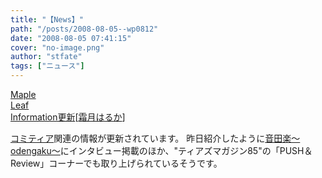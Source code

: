 ```yaml
---
title: "【News】"
path: "/posts/2008-08-05--wp0812"
date: "2008-08-05 07:41:15"
cover: "no-image.png"
author: "stfate"
tags: ["ニュース"]
---
```


<style type="text/css">
<!--
p {white-space: pre-wrap};
-->
</style>

<a class="topics" href="http://shimotsukin.com/" target="_blank">Maple Leaf Information更新</a><span class="junre">[<a href="http://shimotsukin.com/" target="_blank">霜月はるか</a>]</span>
<div class="news"><a href="http://www.comitia.co.jp/" target="_blank">コミティア</a>関連の情報が更新されています。
昨日紹介したように<a href="http://www2.atword.jp/comitiamusic/2008/08/02/odengaku-2008-08/" target="_blank">音田楽～odengaku～</a>にインタビュー掲載のほか、"ティアズマガジン85"の「PUSH＆Review」コーナーでも取り上げられているそうです。</div>
